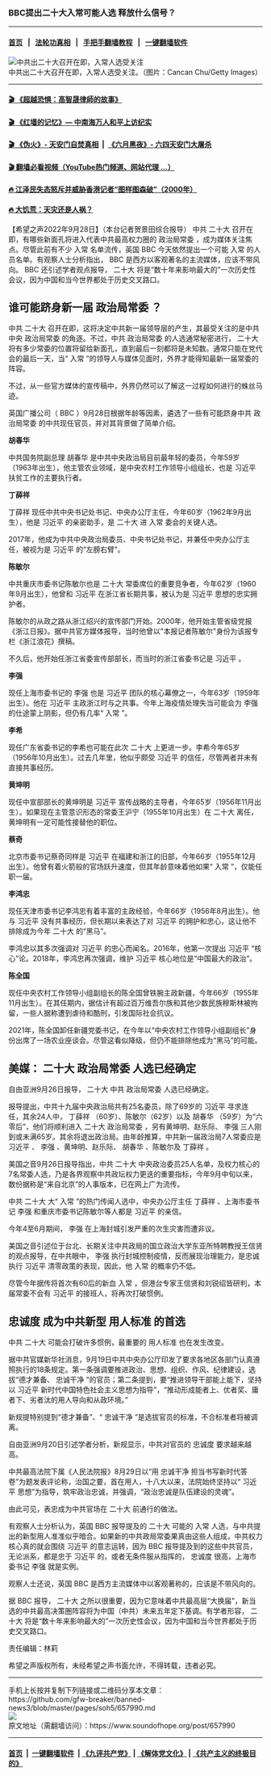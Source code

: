 ### BBC提出二十大入常可能人选 释放什么信号？
------------------------

#### [首页](https://github.com/gfw-breaker/banned-news3/blob/master/README.md) &nbsp;&nbsp;|&nbsp;&nbsp; [法轮功真相](https://github.com/begood0513/basic/blob/master/README.md)  &nbsp;&nbsp;|&nbsp;&nbsp; [手把手翻墙教程](https://github.com/gfw-breaker/guides/wiki)  &nbsp;&nbsp;|&nbsp;&nbsp; [一键翻墙软件](https://github.com/gfw-breaker/nogfw/blob/master/README.md)  



<div><img alt="中共出二十大召开在即，入常人选受关注" src="https://img.soundofhope.org/2022-09/gettyimages-56512193-1664396780856.jpg"/>
<br/><figcaption class="caption">
 中共出二十大召开在即，入常人选受关注。（图片：Cancan Chu/Getty Images）
</figcaption></div><hr/>



#### [ 🎬  《超越恐惧：高智晟律師的故事》](http://45.32.176.82:10000/videos/res1/709/?378838)

#### [ 🎬 《红墙的记忆》— 中南海万人和平上访纪实](http://45.32.176.82:10000/videos/res2/legend/?378838)

#### [ 🎬 《伪火》- 天安门自焚真相](http://45.32.176.82:10000/videos/blog/?378838)&nbsp; | &nbsp;[《六月黑夜》- 六四天安门大屠杀](http://45.32.176.82:10000/videos/88/?378838)

#### [ 🎬  翻墙必看视频（YouTube热门频道、网站代理 ...）](http://45.32.176.82:81/youtube.html?378838)

#### [ 🔥  江泽民失态怒斥并威胁香港记者“图样图森破”（2000年）](http://45.32.176.82:10000/videos/res/realjzm/?378838)

#### [ 🔥  大饥荒：天灾还是人祸？](http://45.32.176.82:10000/videos/res/disaster/?378838)


<div><div class="Content__Wrapper sc-1bvya0-0 grZQxZ">
 <p class="meta-top">
  <span class="meta">
   【希望之声2022年9月28日】（本台记者贺景田综合报导）
  </span>
  中共
  <ok href="/term/294559">
   二十大
  </ok>
  召开在即，有哪些新面孔将进入代表中共最高权力圈的
  <ok href="/term/14736">
   政治局常委
  </ok>
  ，成为媒体关注焦点。尽管此前有不少
  <ok href="/term/12506">
   入常
  </ok>
  名单流传，英国
  <ok href="/term/5880">
   BBC
  </ok>
  今天依然提出一个可能
  <ok href="/term/12506">
   入常
  </ok>
  的人员名单。有观察人士分析指出，
  <ok href="/term/5880">
   BBC
  </ok>
  是西方以客观著名的主流媒体，应该不带风向。
  <ok href="/term/5880">
   BBC
  </ok>
  还引述学者观点报导，
  <ok href="/term/294559">
   二十大
  </ok>
  将是“数十年来影响最大的”一次历史性会议，因为中国和当今世界都处于历史交叉路口。
 </p>
 <h2>
  <strong>
   谁可能跻身新一届
   <ok href="/term/14736">
    政治局常委
   </ok>
   ？
  </strong>
 </h2>
 <p>
  中共
  <ok href="/term/294559">
   二十大
  </ok>
  召开在即，这将决定中共新一届领导层的产生，其最受关注的是中共中央
  <ok href="/term/14736">
   政治局常委
  </ok>
  的角逐。不过，中共
  <ok href="/term/14736">
   政治局常委
  </ok>
  的人选通常秘密进行，
  <ok href="/term/294559">
   二十大
  </ok>
  将有多少常委的位置将留给新面孔，直到最后一刻都将是未知数。通常只能在党代会的最后一天，当“
  <ok href="/term/12506">
   入常
  </ok>
  ”的领导人与媒体见面时，外界才能得知最新一届常委的阵容。
 </p>
 <p>
  不过，从一些官方媒体的宣传稿中，外界仍然可以了解这一过程如何进行的蛛丝马迹。
 </p>
 <p>
  英国广播公司（
  <ok href="/term/5880">
   BBC
  </ok>
  ）9月28日根据年龄等因素，遴选了一些有可能跻身中共
  <ok href="/term/14736">
   政治局常委
  </ok>
  的中共现任官员，并对其背景做了简单介绍。
 </p>
 <p>
  <strong>
   <ok href="/term/3573">
    胡春华
   </ok>
  </strong>
 </p>
 <p>
  中共国务院副总理
  <ok href="/term/3573">
   胡春华
  </ok>
  是中共中央政治局目前最年轻的委员，今年59岁（1963年出生），他主管农业领域，是中央农村工作领导小组组长，也是
  <ok href="/term/1063">
   习近平
  </ok>
  扶贫工作的主要执行者。
 </p>
 <p>
  <strong>
   <ok href="/term/39601">
    丁薛祥
   </ok>
  </strong>
 </p>
 <p>
  <ok href="/term/39601">
   丁薛祥
  </ok>
  现任中共中央书记处书记、中央办公厅主任，今年60岁（1962年9月出生），他是
  <ok href="/term/1063">
   习近平
  </ok>
  的亲密助手，是
  <ok href="/term/294559">
   二十大
  </ok>
  进
  <ok href="/term/12506">
   入常
  </ok>
  委会的关键人选。
 </p>
 <p>
  2017年，他成为中共中央政治局委员、中央书记处书记，并兼任中央办公厅主任，被视为是
  <ok href="/term/1063">
   习近平
  </ok>
  的“左膀右臂”。
 </p>
 <p>
  <strong>
   陈敏尔
  </strong>
 </p>
 <p>
  中共重庆市委书记陈敏尔也是
  <ok href="/term/294559">
   二十大
  </ok>
  常委席位的重要竞争者，今年62岁（1960年9月出生），他曾和
  <ok href="/term/1063">
   习近平
  </ok>
  在浙江省长期共事，被认为是
  <ok href="/term/1063">
   习近平
  </ok>
  思想的忠实拥护者。
 </p>
 <p>
  陈敏尔的从政之路从浙江绍兴的宣传部门开始。2000年，他开始主管省级党报《浙江日报》。据中共官方媒体报导，当时他曾以"本报记者陈敏尔"身份为该报专栏《浙江浪花》撰稿。
 </p>
 <p>
  不久后，他开始任浙江省委宣传部部长，而当时的浙江省委书记是
  <ok href="/term/1063">
   习近平
  </ok>
  。
 </p>
 <p>
  <strong>
   <ok href="/term/14244">
    李强
   </ok>
  </strong>
 </p>
 <p>
  现任上海市委书记的
  <ok href="/term/14244">
   李强
  </ok>
  也是
  <ok href="/term/1063">
   习近平
  </ok>
  团队的核心幕僚之一，今年63岁（1959年出生）。他在
  <ok href="/term/1063">
   习近平
  </ok>
  主政浙江时与之共事。今年上海疫情处理失当可能会为
  <ok href="/term/14244">
   李强
  </ok>
  的仕途蒙上阴影，但仍有几率“
  <ok href="/term/12506">
   入常
  </ok>
  ”。
 </p>
 <p>
  <strong>
   李希
  </strong>
 </p>
 <p>
  现任广东省委书记的李希也可能在此次
  <ok href="/term/294559">
   二十大
  </ok>
  上更进一步。李希今年65岁（1956年10月出生）。过去几年里，他似乎颇受
  <ok href="/term/1063">
   习近平
  </ok>
  的信任，尽管两者并未有直接共事经历。
 </p>
 <p>
  <strong>
   黄坤明
  </strong>
 </p>
 <p>
  现任中宣部部长的黄坤明是
  <ok href="/term/1063">
   习近平
  </ok>
  宣传战略的主导者，今年65岁（1956年11月出生）。如果现在主管意识形态的常委王沪宁（1955年10月出生）在
  <ok href="/term/294559">
   二十大
  </ok>
  离任，黄坤明有一定可能性接替他的职位。
 </p>
 <p>
  <strong>
   蔡奇
  </strong>
 </p>
 <p>
  北京市委书记蔡奇同样是
  <ok href="/term/1063">
   习近平
  </ok>
  在福建和浙江的旧部，今年66岁（1955年12月出生）。他曾有着火箭般的官场跃升速度，但其年龄意味着他如果“
  <ok href="/term/12506">
   入常
  </ok>
  ”，仅能任职一届。
 </p>
 <p>
  <strong>
   李鸿忠
  </strong>
 </p>
 <p>
  现任天津市委书记李鸿忠有着丰富的主政经验，今年66岁（1956年8月出生）。他与
  <ok href="/term/1063">
   习近平
  </ok>
  没有共事经历，但长期以来表达了对
  <ok href="/term/1063">
   习近平
  </ok>
  的拥护和忠心，这让他不排除成为今年
  <ok href="/term/294559">
   二十大
  </ok>
  的“黑马”。
 </p>
 <p>
  李鸿忠以其多次强调对
  <ok href="/term/1063">
   习近平
  </ok>
  的忠心而闻名。2016年，他第一次提出
  <ok href="/term/1063">
   习近平
  </ok>
  “核心”论。2018年，李鸿忠再次强调，维护
  <ok href="/term/1063">
   习近平
  </ok>
  核心地位是“中国最大的政治”。
 </p>
 <p>
  <strong>
   陈全国
  </strong>
 </p>
 <p>
  现任中央农村工作领导小组副组长的陈全国曾铁腕主政新疆，今年66岁（1955年11月出生）。在其任期内，据估计有超过百万维吾尔族和其他少数民族穆斯林被拘留，一些人据称遭到虐待和酷刑，引发国际社会抗议。
 </p>
 <p>
  2021年，陈全国卸任新疆党委书记，在今年以“中央农村工作领导小组副组长”身份出席了一场农业座谈会。尽管这看似降级，但仍不能排除他成为“黑马”的可能。
 </p>
 <h2>
  <strong>
   美媒：
   <ok href="/term/294559">
    二十大
   </ok>
   <ok href="/term/14736">
    政治局常委
   </ok>
   人选已经确定
  </strong>
 </h2>
 <p>
  自由亚洲9月26日报导，
  <ok href="/term/294559">
   二十大
  </ok>
  中共
  <ok href="/term/14736">
   政治局常委
  </ok>
  人选已经确定。
 </p>
 <p>
  报导提出，中共十九届中央政治局共有25名委员，除了69岁的
  <ok href="/term/1063">
   习近平
  </ok>
  寻求连任，其余24人中，
  <ok href="/term/39601">
   丁薛祥
  </ok>
  （60岁）、陈敏尔（62岁）以及
  <ok href="/term/3573">
   胡春华
  </ok>
  （59岁）为“六零后”，他们将顺利进入
  <ok href="/term/294559">
   二十大
  </ok>
  <ok href="/term/14736">
   政治局常委
  </ok>
  ，另有黄坤明、赵乐际、
  <ok href="/term/14244">
   李强
  </ok>
  三人刚到或未满65岁。其余将退出政治局。由年龄推算，中共新一届政治局7人常委应是
  <ok href="/term/1063">
   习近平
  </ok>
  、
  <ok href="/term/14244">
   李强
  </ok>
  、黄坤明、赵乐际、
  <ok href="/term/3573">
   胡春华
  </ok>
  、陈敏尔及
  <ok href="/term/39601">
   丁薛祥
  </ok>
  。
 </p>
 <p>
  美国之音9月26日报导指出，中共
  <ok href="/term/294559">
   二十大
  </ok>
  中央政治委员25人名单，及权力核心的7名常委人选，乃是各界观察中共政坛权力更迭的重要指标，今年9月中旬以来，数份据称是“来自北京”的人事版本，已在网上广为流传。
 </p>
 <p>
  中共
  <ok href="/term/294559">
   二十大
  </ok>
  大“
  <ok href="/term/12506">
   入常
  </ok>
  ”的热门传闻人选中，中央办公厅主任
  <ok href="/term/39601">
   丁薛祥
  </ok>
  、上海市委书记
  <ok href="/term/14244">
   李强
  </ok>
  和重庆市委书记陈敏尔等人都是
  <ok href="/term/1063">
   习近平
  </ok>
  的亲信。
 </p>
 <p>
  今年4至6月期间，
  <ok href="/term/14244">
   李强
  </ok>
  在上海封城引发严重的次生灾害而遭非议。
 </p>
 <p>
  美国之音引述位于台北、长期关注中共政局的国立政治大学东亚所特聘教授王信贤的观点报导，在中共眼中，
  <ok href="/term/14244">
   李强
  </ok>
  执行封城控制疫情，反而展现治理能力，是忠诚执行
  <ok href="/term/1063">
   习近平
  </ok>
  清零政策的表现，因此，他
  <ok href="/term/12506">
   入常
  </ok>
  的概率仍不低。
 </p>
 <p>
  尽管今年据传将首次有60后的新血
  <ok href="/term/12506">
   入常
  </ok>
  ，但港台专家王信贤和刘锐绍皆研判，本届常委不会有
  <ok href="/term/1063">
   习近平
  </ok>
  的接班人，将再次打破惯例。
 </p>
 <h2>
  <strong>
   <ok href="/term/47808">
    忠诚度
   </ok>
   成为中共新型
   <ok href="/term/789390">
    用人标准
   </ok>
   的首选
  </strong>
 </h2>
 <p>
  中共
  <ok href="/term/294559">
   二十大
  </ok>
  可能会打破许多惯例，最重要的
  <ok href="/term/789390">
   用人标准
  </ok>
  也在发生改变。
 </p>
 <p>
  据中共官媒新华社消息，9月19日中共中央办公厅印发了要求各地区各部门认真遵照执行的18条规定。第一条强调要推进政治、思想、组织、作风、纪律建设，选拔“德才兼备、
  <ok href="/term/789387">
   忠诚干净
  </ok>
  ”的官员；第二条提到，要“推进领导干部能上能下，坚持以
  <ok href="/term/1063">
   习近平
  </ok>
  新时代中国特色社会主义思想为指导”，“推动形成能者上、优者奖、庸者下、劣者汰的用人导向和从政环境。”
 </p>
 <p>
  新规提特别提到“德才兼备”、“
  <ok href="/term/789387">
   忠诚干净
  </ok>
  ”是选拔官员的标准，不合标准者将被调离。
 </p>
 <p>
  自由亚洲9月20日引述学者分析，新规显示，中共对官员的
  <ok href="/term/47808">
   忠诚度
  </ok>
  要求越来越高。
 </p>
 <p>
  中共最高法院下属《人民法院报》8月29日以“用
  <ok href="/term/789387">
   忠诚干净
  </ok>
  担当书写新时代答卷”为题发表评论称，治国之要，首在用人，十八大以来，法院始终坚持以“
  <ok href="/term/1063">
   习近平
  </ok>
  思想”为指导，筑牢政治忠诚，并强调，“政治忠诚是队伍建设的灵魂”。
 </p>
 <p>
  由此可见，表忠成为中共官场在
  <ok href="/term/294559">
   二十大
  </ok>
  前通行的做法。
 </p>
 <p>
  有观察人士分析认为，英国
  <ok href="/term/5880">
   BBC
  </ok>
  报导提及的
  <ok href="/term/294559">
   二十大
  </ok>
  可能的
  <ok href="/term/12506">
   入常
  </ok>
  人选，与中共提出的新型用人准准似乎暗合。如果新的中共政局常委果真由这些人组成，中共权力核心真的就会围绕
  <ok href="/term/1063">
   习近平
  </ok>
  的意志运转，因为
  <ok href="/term/5880">
   BBC
  </ok>
  报导提及到的这些中共官员，无论派系，都是忠于
  <ok href="/term/1063">
   习近平
  </ok>
  的，或者无条件服从指挥的，
  <ok href="/term/47808">
   忠诚度
  </ok>
  很高，上海市委书记
  <ok href="/term/14244">
   李强
  </ok>
  就是实例。
 </p>
 <p>
  观察人士还说，英国
  <ok href="/term/5880">
   BBC
  </ok>
  是西方主流媒体中以客观著称的，应该是不带风向的。
 </p>
 <p>
  据
  <ok href="/term/5880">
   BBC
  </ok>
  报导，
  <ok href="/term/294559">
   二十大
  </ok>
  之所以很重要，因为它意味着中共最高层“大换届”，新当选的中共最高决策圈阵容将为中国（中共）未来五年定下基调。有学者形容，
  <ok href="/term/294559">
   二十大
  </ok>
  将是“数十年来影响最大的”一次历史性会议，因为中国和当今世界都处于历史交叉路口。
 </p>
 <p class="meta-btm">
  责任编辑：林莉
 </p>
 <p class="meta-btm">
  希望之声版权所有，未经希望之声书面允许，不得转载，违者必究。
 </p>
</div>
</div>
<hr/>
手机上长按并复制下列链接或二维码分享本文章：<br/>
https://github.com/gfw-breaker/banned-news3/blob/master/pages/soh5/657990.md <br/>
<a href='https://github.com/gfw-breaker/banned-news3/blob/master/pages/soh5/657990.md'><img src='https://github.com/gfw-breaker/banned-news3/blob/master/pages/soh5/657990.md.png'/></a> <br/>
原文地址（需翻墙访问）：https://www.soundofhope.org/post/657990


------------------------
#### [首页](https://github.com/gfw-breaker/banned-news3/blob/master/README.md) &nbsp;|&nbsp; [一键翻墙软件](https://github.com/gfw-breaker/nogfw/blob/master/README.md) &nbsp;| [《九评共产党》](https://github.com/gfw-breaker/9ping.md/blob/master/README.md#九评之一评共产党是什么) | [《解体党文化》](https://github.com/gfw-breaker/jtdwh.md/blob/master/README.md) | [《共产主义的终极目的》](https://github.com/gfw-breaker/gczydzjmd.md/blob/master/README.md)


<img src='http://gfw-breaker.win/banned-news3/pages/soh5/657990.md' width='0px' height='0px'/>
